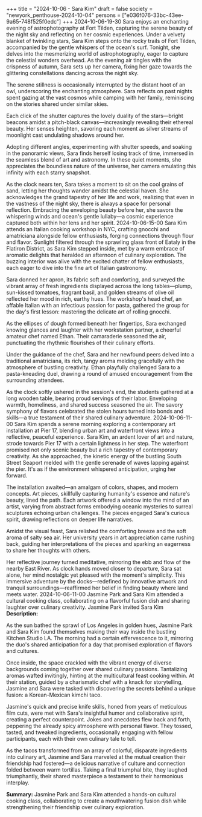 +++
title = "2024-10-06 - Sara Kim"
draft = false
society = "newyork_penthouse-2024-10-04"
persons = ["e036f076-33bc-43ee-9a65-748f525f0edc"]
+++
2024-10-06-19-30
Sara enjoys an enchanting evening of astrophotography at Fort Tilden, capturing the serene beauty of the night sky and reflecting on her cosmic experiences.
Under a velvety blanket of twinkling stars, Sara Kim steps onto the rocky trails of Fort Tilden, accompanied by the gentle whispers of the ocean's surf. Tonight, she delves into the mesmerizing world of astrophotography, eager to capture the celestial wonders overhead. As the evening air tingles with the crispness of autumn, Sara sets up her camera, fixing her gaze towards the glittering constellations dancing across the night sky.

The serene stillness is occasionally interrupted by the distant hoot of an owl, underscoring the enchanting atmosphere. Sara reflects on past nights spent gazing at the vast cosmos while camping with her family, reminiscing on the stories shared under similar skies. 

Each click of the shutter captures the lovely duality of the stars—bright beacons amidst a pitch-black canvas—increasingly revealing their ethereal beauty. Her senses heighten, savoring each moment as silver streams of moonlight cast undulating shadows around her.

Adopting different angles, experimenting with shutter speeds, and soaking in the panoramic views, Sara finds herself losing track of time, immersed in the seamless blend of art and astronomy. In these quiet moments, she appreciates the boundless nature of the universe, her camera emulating this infinity with each starry snapshot.

As the clock nears ten, Sara takes a moment to sit on the cool grains of sand, letting her thoughts wander amidst the celestial haven. She acknowledges the grand tapestry of her life and work, realizing that even in the vastness of the night sky, there is always a space for personal reflection. Embracing the enveloping beauty before her, she savors the whispering winds and ocean's gentle lullaby—a cosmic experience captured both within her lens and her spirit.
2024-10-06-15-00
Sara Kim attends an Italian cooking workshop in NYC, crafting gnocchi and amatriciana alongside fellow enthusiasts, forging connections through flour and flavor.
Sunlight filtered through the sprawling glass front of Eataly in the Flatiron District, as Sara Kim stepped inside, met by a warm embrace of aromatic delights that heralded an afternoon of culinary exploration. The buzzing interior was alive with the excited chatter of fellow enthusiasts, each eager to dive into the fine art of Italian gastronomy.

Sara donned her apron, its fabric soft and comforting, and surveyed the vibrant array of fresh ingredients displayed across the long tables—plump, sun-kissed tomatoes, fragrant basil, and golden streams of olive oil reflected her mood in rich, earthy hues. The workshop's head chef, an affable Italian with an infectious passion for pasta, gathered the group for the day's first lesson: mastering the delicate art of rolling gnocchi.

As the ellipses of dough formed beneath her fingertips, Sara exchanged knowing glances and laughter with her workstation partner, a cheerful amateur chef named Ethan. Their camaraderie seasoned the air, punctuating the rhythmic flourishes of their culinary efforts.

Under the guidance of the chef, Sara and her newfound peers delved into a traditional amatriciana, its rich, tangy aroma melding gracefully with the atmosphere of bustling creativity. Ethan playfully challenged Sara to a pasta-kneading duel, drawing a round of amused encouragement from the surrounding attendees.

As the clock softly ushered in the session's end, the students gathered at a long wooden table, bearing proud servings of their labor. Enveloping warmth, homeliness, and shared success seasoned the air. The savory symphony of flavors celebrated the stolen hours turned into bonds and skills—a true testament of their shared culinary adventure.
2024-10-06-11-00
Sara Kim spends a serene morning exploring a contemporary art installation at Pier 17, blending urban art and waterfront views into a reflective, peaceful experience.
Sara Kim, an ardent lover of art and nature, strode towards Pier 17 with a certain lightness in her step. The waterfront promised not only scenic beauty but a rich tapestry of contemporary creativity. As she approached, the kinetic energy of the bustling South Street Seaport melded with the gentle serenade of waves lapping against the pier. It's as if the environment whispered anticipation, urging her forward.

The installation awaited—an amalgam of colors, shapes, and modern concepts. Art pieces, skillfully capturing humanity's essence and nature's beauty, lined the path. Each artwork offered a window into the mind of an artist, varying from abstract forms embodying oceanic mysteries to surreal sculptures echoing urban challenges. The pieces engaged Sara's curious spirit, drawing reflections on deeper life narratives.

Amidst the visual feast, Sara relished the comforting breeze and the soft aroma of salty sea air. Her university years in art appreciation came rushing back, guiding her interpretations of the pieces and sparking an eagerness to share her thoughts with others.

Her reflective journey turned meditative, mirroring the ebb and flow of the nearby East River. As clock hands moved closer to departure, Sara sat alone, her mind nostalgic yet pleased with the moment's simplicity. This immersive adventure by the docks—redefined by innovative artwork and tranquil surroundings—reaffirmed her belief in finding beauty where land meets water.
2024-10-06-11-00
Jasmine Park and Sara Kim attended a cultural cooking class, collaborating on a flavorful fusion dish and sharing laughter over culinary creativity.
Jasmine Park invited Sara Kim
**Description:**

As the sun bathed the sprawl of Los Angeles in golden hues, Jasmine Park and Sara Kim found themselves making their way inside the bustling Kitchen Studio LA. The morning had a certain effervescence to it, mirroring the duo's shared anticipation for a day that promised exploration of flavors and cultures. 

Once inside, the space crackled with the vibrant energy of diverse backgrounds coming together over shared culinary passions. Tantalizing aromas wafted invitingly, hinting at the multicultural feast cooking within. At their station, guided by a charismatic chef with a knack for storytelling, Jasmine and Sara were tasked with discovering the secrets behind a unique fusion: a Korean-Mexican kimchi taco.

Jasmine's quick and precise knife skills, honed from years of meticulous film cuts, were met with Sara's insightful humor and collaborative spirit, creating a perfect counterpoint. Jokes and anecdotes flew back and forth, peppering the already spicy atmosphere with personal flavor. They tossed, tasted, and tweaked ingredients, occasionally engaging with fellow participants, each with their own culinary tale to tell.

As the tacos transformed from an array of colorful, disparate ingredients into culinary art, Jasmine and Sara marveled at the mutual creation their friendship had fostered—a delicious narrative of culture and connection folded between warm tortillas. Taking a final triumphal bite, they laughed triumphantly, their shared masterpiece a testament to their harmonious interplay.

**Summary:**
Jasmine Park and Sara Kim attended a hands-on cultural cooking class, collaborating to create a mouthwatering fusion dish while strengthening their friendship over culinary exploration.
